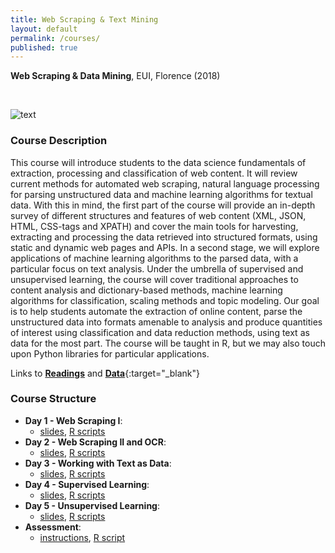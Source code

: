 ```yaml
---
title: Web Scraping & Text Mining
layout: default
permalink: /courses/
published: true
---
```


**Web Scraping & Data Mining**, EUI, Florence (2018)

&nbsp;

![text](text.png)

### Course Description

This course will introduce students to the data science fundamentals of extraction, processing and classification of web content. It will review current methods for automated web scraping, natural language processing for parsing unstructured data and machine learning algorithms for textual data. With this in mind, the first part of the course will provide an in-depth survey of different structures and features of web content (XML, JSON, HTML, CSS-tags and XPATH) and cover the main tools for harvesting, extracting and processing the data retrieved into structured formats, using static and dynamic web pages and APIs. In a second stage, we will explore applications of machine learning algorithms to the parsed data, with a particular focus on text analysis. Under the umbrella of supervised and unsupervised learning, the course will cover traditional approaches to content analysis and dictionary-based methods, machine learning algorithms for classification, scaling methods and topic modeling. Our goal is to help students automate the extraction of online content, parse the unstructured data into formats amenable to analysis and produce quantities of interest using classification and data reduction methods, using text as data for the most part. The course will be taught in R, but we may also touch upon Python libraries for particular applications.

Links to [**Readings**](eui2018/readings.zip) and [**Data**](pauloserodio.com/readings.zip){:target="_blank"}

### Course Structure

  - **Day 1 - Web Scraping I**: 
    - [slides](eui2018/day1.pdf), [R scripts](eui2018/scripts_day1.zip)
  - **Day 2 - Web Scraping II and OCR**: 
    - [slides](eui2018/day2.pdf), [R scripts](eui2018/labs_day2.zip)
  - **Day 3 - Working with Text as Data**: 
    - [slides](eui2018/slides_day3.pdf), [R scripts](eui2018/lab_day3.R)
  - **Day 4 - Supervised Learning**: 
    - [slides](eui2018/slides_day4.pdf), [R scripts](eui2018/lab_day4.zip)
  - **Day 5 - Unsupervised Learning**: 
    - [slides](eui2018/day5_slides.pdf), [R scripts](eui2018/lab_day5.zip)
  - **Assessment**:
    - [instructions](eui2018/Instructions.docx), [R script](eui2018/final_assessment.R)

